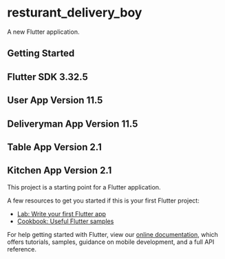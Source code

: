 # resturant_delivery_boy

A new Flutter application.

## Getting Started
## Flutter SDK 3.32.5
## User App Version 11.5
## Deliveryman App Version 11.5
## Table App Version 2.1
## Kitchen App Version 2.1

This project is a starting point for a Flutter application.

A few resources to get you started if this is your first Flutter project:

- [Lab: Write your first Flutter app](https://flutter.dev/docs/get-started/codelab)
- [Cookbook: Useful Flutter samples](https://flutter.dev/docs/cookbook)

For help getting started with Flutter, view our
[online documentation](https://flutter.dev/docs), which offers tutorials,
samples, guidance on mobile development, and a full API reference.
